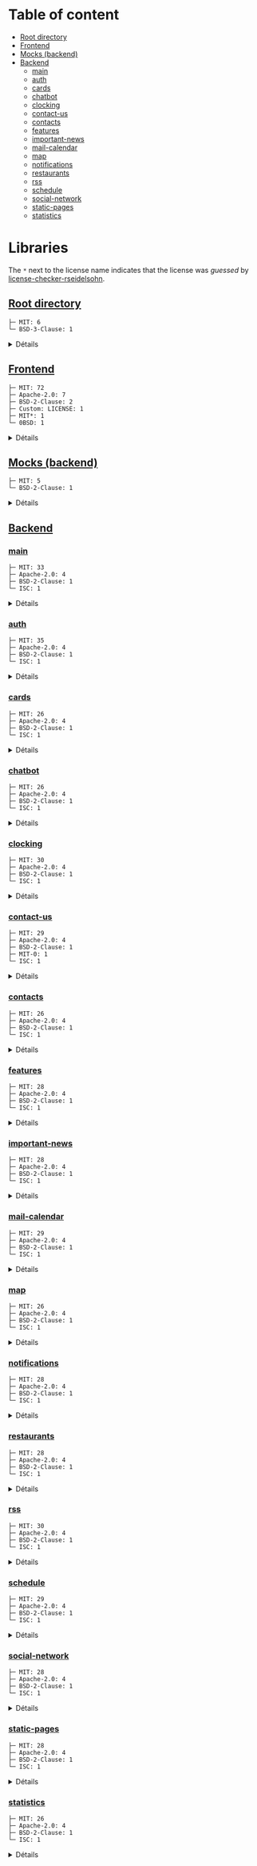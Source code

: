 # Table of content
* [Root directory](#root-directory)
* [Frontend](#frontend)
* [Mocks (backend)](#backend-mocks)
* [Backend](#backend)
  * [main](#backend-main)
  * [auth](#backend-auth)
  * [cards](#backend-cards)
  * [chatbot](#backend-chatbot)
  * [clocking](#backend-clocking)
  * [contact-us](#backend-contact-us)
  * [contacts](#backend-contacts)
  * [features](#backend-features)
  * [important-news](#backend-important-news)
  * [mail-calendar](#backend-mail-calendar)
  * [map](#backend-map)
  * [notifications](#backend-notifications)
  * [restaurants](#backend-restaurants)
  * [rss](#backend-rss)
  * [schedule](#backend-schedule)
  * [social-network](#backend-social-network)
  * [static-pages](#backend-static-pages)
  * [statistics](#backend-statistics)

# Libraries
The `*` next to the license name indicates that the license was *guessed* by [license-checker-rseidelsohn](https://www.npmjs.com/package/license-checker-rseidelsohn#how-licenses-are-found).
## [Root directory](.)
```
├─ MIT: 6
└─ BSD-3-Clause: 1
```

<details><summary>Détails</summary>

- [@commitlint/cli@18.6.1](https://github.com/conventional-changelog/commitlint) - MIT
- [@commitlint/config-conventional@18.6.3](https://github.com/conventional-changelog/commitlint) - MIT
- [commitizen@4.3.0](https://github.com/commitizen/cz-cli) - MIT
- [concurrently@8.2.2](https://github.com/open-cli-tools/concurrently) - MIT
- [cz-conventional-changelog@3.3.0](https://github.com/commitizen/cz-conventional-changelog) - MIT
- [husky@9.0.11](https://github.com/typicode/husky) - MIT
- [license-checker-rseidelsohn@4.3.0](https://github.com/RSeidelsohn/license-checker-rseidelsohn) - BSD-3-Clause

</details>

## [Frontend](./dev/user-frontend-ionic)
```
├─ MIT: 72
├─ Apache-2.0: 7
├─ BSD-2-Clause: 2
├─ Custom: LICENSE: 1
├─ MIT*: 1
└─ 0BSD: 1
```

<details><summary>Détails</summary>

- [@angular-devkit/build-angular@16.2.16](https://github.com/angular/angular-cli) - MIT
- [@angular-eslint/builder@16.3.1](https://github.com/angular-eslint/angular-eslint) - MIT
- [@angular-eslint/eslint-plugin-template@16.3.1](https://github.com/angular-eslint/angular-eslint) - MIT
- [@angular-eslint/eslint-plugin@16.3.1](https://github.com/angular-eslint/angular-eslint) - MIT
- [@angular-eslint/template-parser@16.3.1](https://github.com/angular-eslint/angular-eslint) - MIT
- [@angular/animations@16.2.12](https://github.com/angular/angular) - MIT
- [@angular/cli@16.2.16](https://github.com/angular/angular-cli) - MIT
- [@angular/common@16.2.12](https://github.com/angular/angular) - MIT
- [@angular/compiler-cli@16.2.12](https://github.com/angular/angular) - MIT
- [@angular/compiler@16.2.12](https://github.com/angular/angular) - MIT
- [@angular/core@16.2.12](https://github.com/angular/angular) - MIT
- [@angular/forms@16.2.12](https://github.com/angular/angular) - MIT
- [@angular/language-service@16.2.12](https://github.com/angular/angular) - MIT
- [@angular/platform-browser-dynamic@16.2.12](https://github.com/angular/angular) - MIT
- [@angular/platform-browser@16.2.12](https://github.com/angular/angular) - MIT
- [@angular/router@16.2.12](https://github.com/angular/angular) - MIT
- [@capacitor-community/contacts@7.0.0](https://github.com/capacitor-community/contacts) - MIT
- [@capacitor-community/screen-brightness@7.0.0](https://github.com/capacitor-community/screen-brightness) - MIT
- [@capacitor-firebase/messaging@7.1.0](https://github.com/capawesome-team/capacitor-firebase) - Apache-2.0
- [@capacitor-mlkit/barcode-scanning@7.2.1](https://github.com/capawesome-team/capacitor-mlkit) - Apache-2.0
- [@capacitor/android@7.2.0](https://github.com/ionic-team/capacitor) - MIT
- [@capacitor/app@7.0.1](https://github.com/ionic-team/capacitor-plugins) - MIT
- [@capacitor/assets@3.0.5](https://github.com/ionic-team/capacitor-assets) - MIT
- [@capacitor/browser@7.0.1](https://github.com/ionic-team/capacitor-plugins) - MIT
- [@capacitor/camera@7.0.1](https://github.com/ionic-team/capacitor-plugins) - MIT
- [@capacitor/cli@7.2.0](https://github.com/ionic-team/capacitor) - MIT
- [@capacitor/core@7.2.0](https://github.com/ionic-team/capacitor) - MIT
- [@capacitor/device@7.0.1](https://github.com/ionic-team/capacitor-plugins) - MIT
- [@capacitor/geolocation@7.1.1](https://github.com/ionic-team/capacitor-geolocation) - MIT
- [@capacitor/haptics@7.0.1](https://github.com/ionic-team/capacitor-plugins) - MIT
- [@capacitor/ios@7.2.0](https://github.com/ionic-team/capacitor) - MIT
- [@capacitor/keyboard@7.0.1](https://github.com/ionic-team/capacitor-plugins) - MIT
- [@capacitor/network@7.0.1](https://github.com/ionic-team/capacitor-plugins) - MIT
- [@capacitor/splash-screen@7.0.1](https://github.com/ionic-team/capacitor-plugins) - MIT
- [@capacitor/status-bar@7.0.1](https://github.com/ionic-team/capacitor-plugins) - MIT
- [@capawesome/capacitor-android-edge-to-edge-support@7.1.0](https://github.com/capawesome-team/capacitor-plugins) - MIT
- [@capawesome/capacitor-badge@7.0.1](https://github.com/capawesome-team/capacitor-plugins) - MIT
- [@capawesome/capacitor-screen-orientation@7.0.1](https://github.com/capawesome-team/capacitor-plugins) - MIT
- [@fullcalendar/angular@6.1.17](https://github.com/fullcalendar/fullcalendar-angular) - MIT
- [@ionic/angular-toolkit@10.1.1](https://github.com/ionic-team/angular-toolkit) - MIT
- [@ionic/angular@8.5.3](https://github.com/ionic-team/ionic-framework) - MIT
- [@larscom/ngx-translate-module-loader@3.3.1](https://github.com/larscom/ngx-translate-module-loader) - MIT
- [@ngneat/effects-ng@2.0.0](https://github.com/ngneat/effects) - MIT
- [@ngneat/elf-entities@4.6.0](https://github.com/ngneat/elf) - MIT
- [@ngneat/elf-persist-state@1.2.1](https://github.com/ngneat/elf) - MIT
- [@ngneat/elf@2.5.1](https://github.com/ngneat/elf) - MIT
- [@ngneat/react-rxjs@1.1.0](https://github.com/ngneat/react-rxjs) - MIT
- [@ngx-translate/core@15.0.0](undefined) - Custom: LICENSE
- [@trapezedev/configure@7.1.3](https://github.com/ionic-team/capacitor-configure) - MIT*
- [@types/jasmine@3.6.11](https://github.com/DefinitelyTyped/DefinitelyTyped) - MIT
- [@types/jasminewd2@2.0.13](https://github.com/DefinitelyTyped/DefinitelyTyped) - MIT
- [@types/leaflet@1.9.17](https://github.com/DefinitelyTyped/DefinitelyTyped) - MIT
- [@types/node@20.17.30](https://github.com/DefinitelyTyped/DefinitelyTyped) - MIT
- [@typescript-eslint/eslint-plugin@7.18.0](https://github.com/typescript-eslint/typescript-eslint) - MIT
- [@typescript-eslint/parser@7.18.0](https://github.com/typescript-eslint/typescript-eslint) - BSD-2-Clause
- [angular-shepherd@16.0.0](https://github.com/shipshapecode/angular-shepherd) - MIT
- [angularx-qrcode@16.0.2](https://github.com/cordobo/angularx-qrcode) - MIT
- [capacitor-secure-storage-plugin@0.11.0](https://github.com/martinkasa/capacitor-secure-storage-plugin) - MIT
- [date-fns@2.30.0](https://github.com/date-fns/date-fns) - MIT
- [eslint@8.57.1](https://github.com/eslint/eslint) - MIT
- [firebase@11.6.0](https://github.com/firebase/firebase-js-sdk) - Apache-2.0
- [fullcalendar@6.1.17](https://github.com/fullcalendar/fullcalendar) - MIT
- [geolib@3.3.4](https://github.com/manuelbieh/geolib) - MIT
- [ionicons@7.4.0](https://github.com/ionic-team/ionicons) - MIT
- [jasmine-core@3.8.0](https://github.com/jasmine/jasmine) - MIT
- [jasmine-spec-reporter@5.0.2](https://github.com/bcaudan/jasmine-spec-reporter) - Apache-2.0
- [karma-chrome-launcher@3.1.1](https://github.com/karma-runner/karma-chrome-launcher) - MIT
- [karma-coverage-istanbul-reporter@3.0.3](https://github.com/mattlewis92/karma-coverage-istanbul-reporter) - MIT
- [karma-coverage@2.0.3](https://github.com/karma-runner/karma-coverage) - MIT
- [karma-jasmine-html-reporter@1.7.0](https://github.com/dfederm/karma-jasmine-html-reporter) - MIT
- [karma-jasmine@4.0.2](https://github.com/karma-runner/karma-jasmine) - MIT
- [karma@6.3.20](https://github.com/karma-runner/karma) - MIT
- [leaflet@1.9.4](https://github.com/Leaflet/Leaflet) - BSD-2-Clause
- [localforage@1.10.0](https://github.com/localForage/localForage) - Apache-2.0
- [ng-packagr@16.2.3](https://github.com/ng-packagr/ng-packagr) - MIT
- [ng2-dragula@5.1.0](https://github.com/valor-software/ng2-dragula) - MIT
- [ngx-matomo@2.0.0](https://github.com/Arnaud73/ngx-matomo) - MIT
- [rxjs@7.8.2](https://github.com/reactivex/rxjs) - Apache-2.0
- [swiper@9.4.1](https://github.com/nolimits4web/Swiper) - MIT
- [tinycolor2@1.6.0](https://github.com/bgrins/TinyColor) - MIT
- [ts-node@8.3.0](https://github.com/TypeStrong/ts-node) - MIT
- [tslib@2.8.1](https://github.com/Microsoft/tslib) - 0BSD
- [typescript@4.9.5](https://github.com/Microsoft/TypeScript) - Apache-2.0
- [zone.js@0.13.3](https://github.com/angular/angular) - MIT

</details>

## [Mocks (backend)](./dev/user-backend-mocks)
<span id="backend-mocks"></span>
```
├─ MIT: 5
└─ BSD-2-Clause: 1
```

<details><summary>Détails</summary>

- [debug@2.6.9](https://github.com/visionmedia/debug) - MIT
- [dotenv@16.4.5](https://github.com/motdotla/dotenv) - BSD-2-Clause
- [express@4.19.2](https://github.com/expressjs/express) - MIT
- [http-errors@1.6.3](https://github.com/jshttp/http-errors) - MIT
- [morgan@1.9.1](https://github.com/expressjs/morgan) - MIT
- [uuid@9.0.1](https://github.com/uuidjs/uuid) - MIT

</details>

## [Backend](./dev/user-backend-nest)
### [main](./dev/user-backend-nest/main)
<span id="backend-main"></span>
```
├─ MIT: 33
├─ Apache-2.0: 4
├─ BSD-2-Clause: 1
└─ ISC: 1
```

<details><summary>Détails</summary>

- [@nestjs/cli@10.1.17](https://github.com/nestjs/nest-cli) - MIT
- [@nestjs/common@10.2.4](https://github.com/nestjs/nest) - MIT
- [@nestjs/config@3.0.1](https://github.com/nestjs/config) - MIT
- [@nestjs/core@10.2.4](https://github.com/nestjs/nest) - MIT
- [@nestjs/jwt@10.1.1](https://github.com/nestjs/jwt) - MIT
- [@nestjs/microservices@10.2.4](https://github.com/nestjs/nest) - MIT
- [@nestjs/passport@10.0.1](https://github.com/nestjs/passport) - MIT
- [@nestjs/platform-express@10.3.9](https://github.com/nestjs/nest) - MIT
- [@nestjs/schematics@10.0.2](https://github.com/nestjs/schematics) - MIT
- [@nestjs/terminus@10.0.1](https://github.com/nestjs/terminus) - MIT
- [@nestjs/testing@10.2.4](https://github.com/nestjs/nest) - MIT
- [@types/express@4.17.17](https://github.com/DefinitelyTyped/DefinitelyTyped) - MIT
- [@types/jest@29.5.4](https://github.com/DefinitelyTyped/DefinitelyTyped) - MIT
- [@types/node@20.5.7](https://github.com/DefinitelyTyped/DefinitelyTyped) - MIT
- [@types/passport-jwt@3.0.9](https://github.com/DefinitelyTyped/DefinitelyTyped) - MIT
- [@types/supertest@2.0.12](https://github.com/DefinitelyTyped/DefinitelyTyped) - MIT
- [@typescript-eslint/eslint-plugin@5.62.0](https://github.com/typescript-eslint/typescript-eslint) - MIT
- [@typescript-eslint/parser@5.62.0](https://github.com/typescript-eslint/typescript-eslint) - BSD-2-Clause
- [eslint-config-prettier@9.0.0](https://github.com/prettier/eslint-config-prettier) - MIT
- [eslint-plugin-prettier@5.0.0](https://github.com/prettier/eslint-plugin-prettier) - MIT
- [eslint@8.48.0](https://github.com/eslint/eslint) - MIT
- [jest@29.6.4](https://github.com/jestjs/jest) - MIT
- [nats@2.16.0](https://github.com/nats-io/nats.js) - Apache-2.0
- [nestjs-pino@3.4.0](https://github.com/iamolegga/nestjs-pino) - MIT
- [passport-jwt@4.0.1](https://github.com/mikenicholson/passport-jwt) - MIT
- [passport@0.6.0](https://github.com/jaredhanson/passport) - MIT
- [pino-http@8.4.0](https://github.com/pinojs/pino-http) - MIT
- [pino-pretty@10.2.0](https://github.com/pinojs/pino-pretty) - MIT
- [prettier@3.0.3](https://github.com/prettier/prettier) - MIT
- [reflect-metadata@0.1.13](https://github.com/rbuckton/reflect-metadata) - Apache-2.0
- [rimraf@3.0.2](https://github.com/isaacs/rimraf) - ISC
- [rxjs@7.8.1](https://github.com/reactivex/rxjs) - Apache-2.0
- [source-map-support@0.5.21](https://github.com/evanw/node-source-map-support) - MIT
- [supertest@6.3.3](https://github.com/visionmedia/supertest) - MIT
- [ts-jest@29.1.1](https://github.com/kulshekhar/ts-jest) - MIT
- [ts-loader@9.4.4](https://github.com/TypeStrong/ts-loader) - MIT
- [ts-node@10.9.1](https://github.com/TypeStrong/ts-node) - MIT
- [tsconfig-paths@4.2.0](https://github.com/dividab/tsconfig-paths) - MIT
- [typescript@5.2.2](https://github.com/Microsoft/TypeScript) - Apache-2.0

</details>

### [auth](./dev/user-backend-nest/microservices/auth)
<span id="backend-auth"></span>
```
├─ MIT: 35
├─ Apache-2.0: 4
├─ BSD-2-Clause: 1
└─ ISC: 1
```

<details><summary>Détails</summary>

- [@nestjs/axios@3.0.1](https://github.com/nestjs/axios) - MIT
- [@nestjs/cache-manager@2.1.0](https://github.com/nestjs/cache-manager) - MIT
- [@nestjs/cli@10.1.17](https://github.com/nestjs/nest-cli) - MIT
- [@nestjs/common@10.2.4](https://github.com/nestjs/nest) - MIT
- [@nestjs/config@3.0.1](https://github.com/nestjs/config) - MIT
- [@nestjs/core@10.2.4](https://github.com/nestjs/nest) - MIT
- [@nestjs/jwt@10.1.1](https://github.com/nestjs/jwt) - MIT
- [@nestjs/microservices@10.2.4](https://github.com/nestjs/nest) - MIT
- [@nestjs/mongoose@10.0.1](https://github.com/nestjs/mongoose) - MIT
- [@nestjs/platform-express@10.3.9](https://github.com/nestjs/nest) - MIT
- [@nestjs/schedule@3.0.4](https://github.com/nestjs/schedule) - MIT
- [@nestjs/schematics@10.0.2](https://github.com/nestjs/schematics) - MIT
- [@nestjs/testing@10.2.4](https://github.com/nestjs/nest) - MIT
- [@types/cron@2.4.0](undefined) - MIT
- [@types/express@4.17.17](https://github.com/DefinitelyTyped/DefinitelyTyped) - MIT
- [@types/jest@29.5.4](https://github.com/DefinitelyTyped/DefinitelyTyped) - MIT
- [@types/node@20.5.7](https://github.com/DefinitelyTyped/DefinitelyTyped) - MIT
- [@types/supertest@2.0.12](https://github.com/DefinitelyTyped/DefinitelyTyped) - MIT
- [@typescript-eslint/eslint-plugin@5.62.0](https://github.com/typescript-eslint/typescript-eslint) - MIT
- [@typescript-eslint/parser@5.62.0](https://github.com/typescript-eslint/typescript-eslint) - BSD-2-Clause
- [agentkeepalive@4.5.0](https://github.com/node-modules/agentkeepalive) - MIT
- [axios@1.7.4](https://github.com/axios/axios) - MIT
- [cache-manager@5.2.3](https://github.com/node-cache-manager/node-cache-manager) - MIT
- [cron@2.4.3](https://github.com/kelektiv/node-cron) - MIT
- [eslint-config-prettier@8.10.0](https://github.com/prettier/eslint-config-prettier) - MIT
- [eslint-plugin-prettier@4.2.1](https://github.com/prettier/eslint-plugin-prettier) - MIT
- [eslint@8.48.0](https://github.com/eslint/eslint) - MIT
- [jest@29.6.4](https://github.com/jestjs/jest) - MIT
- [mongoose@7.5.0](https://github.com/Automattic/mongoose) - MIT
- [nats@2.16.0](https://github.com/nats-io/nats.js) - Apache-2.0
- [prettier@2.8.8](https://github.com/prettier/prettier) - MIT
- [reflect-metadata@0.1.13](https://github.com/rbuckton/reflect-metadata) - Apache-2.0
- [rimraf@3.0.2](https://github.com/isaacs/rimraf) - ISC
- [rxjs@7.8.1](https://github.com/reactivex/rxjs) - Apache-2.0
- [source-map-support@0.5.21](https://github.com/evanw/node-source-map-support) - MIT
- [supertest@6.3.3](https://github.com/visionmedia/supertest) - MIT
- [ts-jest@29.1.1](https://github.com/kulshekhar/ts-jest) - MIT
- [ts-loader@9.4.4](https://github.com/TypeStrong/ts-loader) - MIT
- [ts-node@10.9.1](https://github.com/TypeStrong/ts-node) - MIT
- [tsconfig-paths@4.2.0](https://github.com/dividab/tsconfig-paths) - MIT
- [typescript@4.9.5](https://github.com/Microsoft/TypeScript) - Apache-2.0

</details>

### [cards](./dev/user-backend-nest/microservices/cards)
<span id="backend-cards"></span>
```
├─ MIT: 26
├─ Apache-2.0: 4
├─ BSD-2-Clause: 1
└─ ISC: 1
```

<details><summary>Détails</summary>

- [@nestjs/axios@3.0.1](https://github.com/nestjs/axios) - MIT
- [@nestjs/cli@10.1.17](https://github.com/nestjs/nest-cli) - MIT
- [@nestjs/common@10.2.4](https://github.com/nestjs/nest) - MIT
- [@nestjs/config@3.0.1](https://github.com/nestjs/config) - MIT
- [@nestjs/core@10.2.4](https://github.com/nestjs/nest) - MIT
- [@nestjs/microservices@10.2.4](https://github.com/nestjs/nest) - MIT
- [@nestjs/platform-express@10.3.9](https://github.com/nestjs/nest) - MIT
- [@nestjs/schematics@10.0.2](https://github.com/nestjs/schematics) - MIT
- [@nestjs/testing@10.2.4](https://github.com/nestjs/nest) - MIT
- [@types/express@4.17.14](https://github.com/DefinitelyTyped/DefinitelyTyped) - MIT
- [@types/jest@28.1.8](https://github.com/DefinitelyTyped/DefinitelyTyped) - MIT
- [@types/node@16.18.3](https://github.com/DefinitelyTyped/DefinitelyTyped) - MIT
- [@types/supertest@2.0.12](https://github.com/DefinitelyTyped/DefinitelyTyped) - MIT
- [@typescript-eslint/eslint-plugin@5.43.0](https://github.com/typescript-eslint/typescript-eslint) - MIT
- [@typescript-eslint/parser@5.43.0](https://github.com/typescript-eslint/typescript-eslint) - BSD-2-Clause
- [agentkeepalive@4.5.0](https://github.com/node-modules/agentkeepalive) - MIT
- [eslint-config-prettier@8.5.0](https://github.com/prettier/eslint-config-prettier) - MIT
- [eslint-plugin-prettier@4.2.1](https://github.com/prettier/eslint-plugin-prettier) - MIT
- [eslint@8.27.0](https://github.com/eslint/eslint) - MIT
- [jest@29.3.1](https://github.com/facebook/jest) - MIT
- [nats@2.15.1](https://github.com/nats-io/nats.js) - Apache-2.0
- [prettier@2.7.1](https://github.com/prettier/prettier) - MIT
- [reflect-metadata@0.1.13](https://github.com/rbuckton/reflect-metadata) - Apache-2.0
- [rimraf@3.0.2](https://github.com/isaacs/rimraf) - ISC
- [rxjs@7.8.1](https://github.com/reactivex/rxjs) - Apache-2.0
- [source-map-support@0.5.21](https://github.com/evanw/node-source-map-support) - MIT
- [supertest@6.3.3](https://github.com/visionmedia/supertest) - MIT
- [ts-jest@29.0.5](https://github.com/kulshekhar/ts-jest) - MIT
- [ts-loader@9.4.1](https://github.com/TypeStrong/ts-loader) - MIT
- [ts-node@10.9.1](https://github.com/TypeStrong/ts-node) - MIT
- [tsconfig-paths@4.2.0](https://github.com/dividab/tsconfig-paths) - MIT
- [typescript@4.9.5](https://github.com/Microsoft/TypeScript) - Apache-2.0

</details>

### [chatbot](./dev/user-backend-nest/microservices/chatbot)
<span id="backend-chatbot"></span>
```
├─ MIT: 26
├─ Apache-2.0: 4
├─ BSD-2-Clause: 1
└─ ISC: 1
```

<details><summary>Détails</summary>

- [@nestjs/axios@3.0.1](https://github.com/nestjs/axios) - MIT
- [@nestjs/cli@10.1.17](https://github.com/nestjs/nest-cli) - MIT
- [@nestjs/common@10.2.4](https://github.com/nestjs/nest) - MIT
- [@nestjs/config@3.0.1](https://github.com/nestjs/config) - MIT
- [@nestjs/core@10.2.4](https://github.com/nestjs/nest) - MIT
- [@nestjs/microservices@10.2.4](https://github.com/nestjs/nest) - MIT
- [@nestjs/platform-express@10.3.9](https://github.com/nestjs/nest) - MIT
- [@nestjs/schematics@10.0.2](https://github.com/nestjs/schematics) - MIT
- [@nestjs/testing@10.2.4](https://github.com/nestjs/nest) - MIT
- [@types/express@4.17.17](https://github.com/DefinitelyTyped/DefinitelyTyped) - MIT
- [@types/jest@29.2.4](https://github.com/DefinitelyTyped/DefinitelyTyped) - MIT
- [@types/node@18.11.18](https://github.com/DefinitelyTyped/DefinitelyTyped) - MIT
- [@types/supertest@2.0.12](https://github.com/DefinitelyTyped/DefinitelyTyped) - MIT
- [@typescript-eslint/eslint-plugin@5.62.0](https://github.com/typescript-eslint/typescript-eslint) - MIT
- [@typescript-eslint/parser@5.62.0](https://github.com/typescript-eslint/typescript-eslint) - BSD-2-Clause
- [agentkeepalive@4.5.0](https://github.com/node-modules/agentkeepalive) - MIT
- [eslint-config-prettier@8.10.0](https://github.com/prettier/eslint-config-prettier) - MIT
- [eslint-plugin-prettier@4.2.1](https://github.com/prettier/eslint-plugin-prettier) - MIT
- [eslint@8.48.0](https://github.com/eslint/eslint) - MIT
- [jest@29.3.1](https://github.com/facebook/jest) - MIT
- [nats@2.15.1](https://github.com/nats-io/nats.js) - Apache-2.0
- [prettier@2.8.4](https://github.com/prettier/prettier) - MIT
- [reflect-metadata@0.1.13](https://github.com/rbuckton/reflect-metadata) - Apache-2.0
- [rimraf@3.0.2](https://github.com/isaacs/rimraf) - ISC
- [rxjs@7.8.1](https://github.com/reactivex/rxjs) - Apache-2.0
- [source-map-support@0.5.21](https://github.com/evanw/node-source-map-support) - MIT
- [supertest@6.3.3](https://github.com/visionmedia/supertest) - MIT
- [ts-jest@29.0.3](https://github.com/kulshekhar/ts-jest) - MIT
- [ts-loader@9.4.2](https://github.com/TypeStrong/ts-loader) - MIT
- [ts-node@10.9.1](https://github.com/TypeStrong/ts-node) - MIT
- [tsconfig-paths@4.1.1](https://github.com/dividab/tsconfig-paths) - MIT
- [typescript@4.9.5](https://github.com/Microsoft/TypeScript) - Apache-2.0

</details>

### [clocking](./dev/user-backend-nest/microservices/clocking)
<span id="backend-clocking"></span>
```
├─ MIT: 30
├─ Apache-2.0: 4
├─ BSD-2-Clause: 1
└─ ISC: 1
```

<details><summary>Détails</summary>

- [@nestjs/axios@3.0.1](https://github.com/nestjs/axios) - MIT
- [@nestjs/cache-manager@2.1.0](https://github.com/nestjs/cache-manager) - MIT
- [@nestjs/cli@10.1.17](https://github.com/nestjs/nest-cli) - MIT
- [@nestjs/common@10.2.4](https://github.com/nestjs/nest) - MIT
- [@nestjs/config@3.0.1](https://github.com/nestjs/config) - MIT
- [@nestjs/core@10.2.4](https://github.com/nestjs/nest) - MIT
- [@nestjs/microservices@10.2.4](https://github.com/nestjs/nest) - MIT
- [@nestjs/platform-express@10.3.9](https://github.com/nestjs/nest) - MIT
- [@nestjs/schematics@10.0.2](https://github.com/nestjs/schematics) - MIT
- [@nestjs/testing@10.2.4](https://github.com/nestjs/nest) - MIT
- [@types/express@4.17.17](https://github.com/DefinitelyTyped/DefinitelyTyped) - MIT
- [@types/jest@28.1.8](https://github.com/DefinitelyTyped/DefinitelyTyped) - MIT
- [@types/node@16.18.12](https://github.com/DefinitelyTyped/DefinitelyTyped) - MIT
- [@types/supertest@2.0.12](https://github.com/DefinitelyTyped/DefinitelyTyped) - MIT
- [@typescript-eslint/eslint-plugin@5.62.0](https://github.com/typescript-eslint/typescript-eslint) - MIT
- [@typescript-eslint/parser@5.62.0](https://github.com/typescript-eslint/typescript-eslint) - BSD-2-Clause
- [agentkeepalive@4.5.0](https://github.com/node-modules/agentkeepalive) - MIT
- [cache-manager-redis-yet@4.1.2](https://github.com/node-cache-manager/node-cache-manager-redis-yet) - MIT
- [cache-manager@5.2.3](https://github.com/node-cache-manager/node-cache-manager) - MIT
- [date-fns@2.29.3](https://github.com/date-fns/date-fns) - MIT
- [eslint-config-prettier@8.10.0](https://github.com/prettier/eslint-config-prettier) - MIT
- [eslint-plugin-prettier@4.2.1](https://github.com/prettier/eslint-plugin-prettier) - MIT
- [eslint@8.48.0](https://github.com/eslint/eslint) - MIT
- [jest@28.1.3](https://github.com/facebook/jest) - MIT
- [nats@2.15.1](https://github.com/nats-io/nats.js) - Apache-2.0
- [prettier@2.8.4](https://github.com/prettier/prettier) - MIT
- [reflect-metadata@0.1.13](https://github.com/rbuckton/reflect-metadata) - Apache-2.0
- [rimraf@3.0.2](https://github.com/isaacs/rimraf) - ISC
- [rxjs@7.8.1](https://github.com/reactivex/rxjs) - Apache-2.0
- [source-map-support@0.5.21](https://github.com/evanw/node-source-map-support) - MIT
- [supertest@6.3.3](https://github.com/visionmedia/supertest) - MIT
- [ts-jest@28.0.8](https://github.com/kulshekhar/ts-jest) - MIT
- [ts-loader@9.4.2](https://github.com/TypeStrong/ts-loader) - MIT
- [ts-node@10.9.1](https://github.com/TypeStrong/ts-node) - MIT
- [tsconfig-paths@4.1.0](https://github.com/dividab/tsconfig-paths) - MIT
- [typescript@4.9.5](https://github.com/Microsoft/TypeScript) - Apache-2.0

</details>

### [contact-us](./dev/user-backend-nest/microservices/contact-us)
<span id="backend-contact-us"></span>
```
├─ MIT: 29
├─ Apache-2.0: 4
├─ BSD-2-Clause: 1
├─ MIT-0: 1
└─ ISC: 1
```

<details><summary>Détails</summary>

- [@nestjs-modules/mailer@2.0.2](https://github.com/nest-modules/mailer) - MIT
- [@nestjs/axios@3.0.1](https://github.com/nestjs/axios) - MIT
- [@nestjs/cache-manager@2.1.0](https://github.com/nestjs/cache-manager) - MIT
- [@nestjs/cli@10.1.17](https://github.com/nestjs/nest-cli) - MIT
- [@nestjs/common@10.2.4](https://github.com/nestjs/nest) - MIT
- [@nestjs/config@3.0.1](https://github.com/nestjs/config) - MIT
- [@nestjs/core@10.2.4](https://github.com/nestjs/nest) - MIT
- [@nestjs/microservices@10.2.4](https://github.com/nestjs/nest) - MIT
- [@nestjs/platform-express@10.3.9](https://github.com/nestjs/nest) - MIT
- [@nestjs/schematics@10.0.2](https://github.com/nestjs/schematics) - MIT
- [@nestjs/testing@10.2.4](https://github.com/nestjs/nest) - MIT
- [@types/express@4.17.17](https://github.com/DefinitelyTyped/DefinitelyTyped) - MIT
- [@types/jest@28.1.8](https://github.com/DefinitelyTyped/DefinitelyTyped) - MIT
- [@types/node@16.18.23](https://github.com/DefinitelyTyped/DefinitelyTyped) - MIT
- [@types/supertest@2.0.12](https://github.com/DefinitelyTyped/DefinitelyTyped) - MIT
- [@typescript-eslint/eslint-plugin@5.62.0](https://github.com/typescript-eslint/typescript-eslint) - MIT
- [@typescript-eslint/parser@5.62.0](https://github.com/typescript-eslint/typescript-eslint) - BSD-2-Clause
- [agentkeepalive@4.5.0](https://github.com/node-modules/agentkeepalive) - MIT
- [cache-manager@5.2.3](https://github.com/node-cache-manager/node-cache-manager) - MIT
- [eslint-config-prettier@8.10.0](https://github.com/prettier/eslint-config-prettier) - MIT
- [eslint-plugin-prettier@4.2.1](https://github.com/prettier/eslint-plugin-prettier) - MIT
- [eslint@8.48.0](https://github.com/eslint/eslint) - MIT
- [jest@29.6.4](https://github.com/jestjs/jest) - MIT
- [nats@2.15.1](https://github.com/nats-io/nats.js) - Apache-2.0
- [nodemailer@6.9.13](https://github.com/nodemailer/nodemailer) - MIT-0
- [prettier@2.8.7](https://github.com/prettier/prettier) - MIT
- [reflect-metadata@0.1.13](https://github.com/rbuckton/reflect-metadata) - Apache-2.0
- [rimraf@3.0.2](https://github.com/isaacs/rimraf) - ISC
- [rxjs@7.8.1](https://github.com/reactivex/rxjs) - Apache-2.0
- [source-map-support@0.5.21](https://github.com/evanw/node-source-map-support) - MIT
- [supertest@6.3.3](https://github.com/visionmedia/supertest) - MIT
- [ts-jest@29.1.1](https://github.com/kulshekhar/ts-jest) - MIT
- [ts-loader@9.4.2](https://github.com/TypeStrong/ts-loader) - MIT
- [ts-node@10.9.1](https://github.com/TypeStrong/ts-node) - MIT
- [tsconfig-paths@4.1.0](https://github.com/dividab/tsconfig-paths) - MIT
- [typescript@4.9.5](https://github.com/Microsoft/TypeScript) - Apache-2.0

</details>

### [contacts](./dev/user-backend-nest/microservices/contacts)
<span id="backend-contacts"></span>
```
├─ MIT: 26
├─ Apache-2.0: 4
├─ BSD-2-Clause: 1
└─ ISC: 1
```

<details><summary>Détails</summary>

- [@nestjs/axios@3.0.1](https://github.com/nestjs/axios) - MIT
- [@nestjs/cli@10.1.17](https://github.com/nestjs/nest-cli) - MIT
- [@nestjs/common@10.2.4](https://github.com/nestjs/nest) - MIT
- [@nestjs/config@3.0.1](https://github.com/nestjs/config) - MIT
- [@nestjs/core@10.2.4](https://github.com/nestjs/nest) - MIT
- [@nestjs/microservices@10.2.4](https://github.com/nestjs/nest) - MIT
- [@nestjs/platform-express@10.3.10](https://github.com/nestjs/nest) - MIT
- [@nestjs/schematics@10.0.2](https://github.com/nestjs/schematics) - MIT
- [@nestjs/testing@10.2.4](https://github.com/nestjs/nest) - MIT
- [@types/express@4.17.17](https://github.com/DefinitelyTyped/DefinitelyTyped) - MIT
- [@types/jest@28.1.8](https://github.com/DefinitelyTyped/DefinitelyTyped) - MIT
- [@types/node@16.18.12](https://github.com/DefinitelyTyped/DefinitelyTyped) - MIT
- [@types/supertest@2.0.12](https://github.com/DefinitelyTyped/DefinitelyTyped) - MIT
- [@typescript-eslint/eslint-plugin@5.62.0](https://github.com/typescript-eslint/typescript-eslint) - MIT
- [@typescript-eslint/parser@5.62.0](https://github.com/typescript-eslint/typescript-eslint) - BSD-2-Clause
- [agentkeepalive@4.5.0](https://github.com/node-modules/agentkeepalive) - MIT
- [eslint-config-prettier@8.10.0](https://github.com/prettier/eslint-config-prettier) - MIT
- [eslint-plugin-prettier@4.2.1](https://github.com/prettier/eslint-plugin-prettier) - MIT
- [eslint@8.48.0](https://github.com/eslint/eslint) - MIT
- [jest@28.1.3](https://github.com/facebook/jest) - MIT
- [nats@2.15.1](https://github.com/nats-io/nats.js) - Apache-2.0
- [prettier@2.8.4](https://github.com/prettier/prettier) - MIT
- [reflect-metadata@0.1.13](https://github.com/rbuckton/reflect-metadata) - Apache-2.0
- [rimraf@3.0.2](https://github.com/isaacs/rimraf) - ISC
- [rxjs@7.8.1](https://github.com/reactivex/rxjs) - Apache-2.0
- [source-map-support@0.5.21](https://github.com/evanw/node-source-map-support) - MIT
- [supertest@6.3.3](https://github.com/visionmedia/supertest) - MIT
- [ts-jest@28.0.8](https://github.com/kulshekhar/ts-jest) - MIT
- [ts-loader@9.4.2](https://github.com/TypeStrong/ts-loader) - MIT
- [ts-node@10.9.1](https://github.com/TypeStrong/ts-node) - MIT
- [tsconfig-paths@4.1.0](https://github.com/dividab/tsconfig-paths) - MIT
- [typescript@4.9.5](https://github.com/Microsoft/TypeScript) - Apache-2.0

</details>

### [features](./dev/user-backend-nest/microservices/features)
<span id="backend-features"></span>
```
├─ MIT: 28
├─ Apache-2.0: 4
├─ BSD-2-Clause: 1
└─ ISC: 1
```

<details><summary>Détails</summary>

- [@nestjs/axios@3.0.1](https://github.com/nestjs/axios) - MIT
- [@nestjs/cache-manager@2.1.0](https://github.com/nestjs/cache-manager) - MIT
- [@nestjs/cli@10.1.17](https://github.com/nestjs/nest-cli) - MIT
- [@nestjs/common@10.2.4](https://github.com/nestjs/nest) - MIT
- [@nestjs/config@3.0.1](https://github.com/nestjs/config) - MIT
- [@nestjs/core@10.2.4](https://github.com/nestjs/nest) - MIT
- [@nestjs/microservices@10.2.4](https://github.com/nestjs/nest) - MIT
- [@nestjs/platform-express@10.3.10](https://github.com/nestjs/nest) - MIT
- [@nestjs/schematics@10.0.2](https://github.com/nestjs/schematics) - MIT
- [@nestjs/testing@10.2.4](https://github.com/nestjs/nest) - MIT
- [@types/express@4.17.14](https://github.com/DefinitelyTyped/DefinitelyTyped) - MIT
- [@types/jest@28.1.8](https://github.com/DefinitelyTyped/DefinitelyTyped) - MIT
- [@types/node@16.11.65](https://github.com/DefinitelyTyped/DefinitelyTyped) - MIT
- [@types/supertest@2.0.12](https://github.com/DefinitelyTyped/DefinitelyTyped) - MIT
- [@typescript-eslint/eslint-plugin@5.62.0](https://github.com/typescript-eslint/typescript-eslint) - MIT
- [@typescript-eslint/parser@5.62.0](https://github.com/typescript-eslint/typescript-eslint) - BSD-2-Clause
- [agentkeepalive@4.5.0](https://github.com/node-modules/agentkeepalive) - MIT
- [cache-manager@5.2.3](https://github.com/node-cache-manager/node-cache-manager) - MIT
- [eslint-config-prettier@8.10.0](https://github.com/prettier/eslint-config-prettier) - MIT
- [eslint-plugin-prettier@4.2.1](https://github.com/prettier/eslint-plugin-prettier) - MIT
- [eslint@8.48.0](https://github.com/eslint/eslint) - MIT
- [jest@29.3.1](https://github.com/facebook/jest) - MIT
- [nats@2.15.1](https://github.com/nats-io/nats.js) - Apache-2.0
- [prettier@2.7.1](https://github.com/prettier/prettier) - MIT
- [reflect-metadata@0.1.13](https://github.com/rbuckton/reflect-metadata) - Apache-2.0
- [rimraf@3.0.2](https://github.com/isaacs/rimraf) - ISC
- [rxjs@7.8.1](https://github.com/reactivex/rxjs) - Apache-2.0
- [source-map-support@0.5.21](https://github.com/evanw/node-source-map-support) - MIT
- [supertest@6.3.3](https://github.com/visionmedia/supertest) - MIT
- [ts-jest@29.0.5](https://github.com/kulshekhar/ts-jest) - MIT
- [ts-loader@9.4.1](https://github.com/TypeStrong/ts-loader) - MIT
- [ts-node@10.9.1](https://github.com/TypeStrong/ts-node) - MIT
- [tsconfig-paths@4.2.0](https://github.com/dividab/tsconfig-paths) - MIT
- [typescript@4.9.5](https://github.com/Microsoft/TypeScript) - Apache-2.0

</details>

### [important-news](./dev/user-backend-nest/microservices/important-news)
<span id="backend-important-news"></span>
```
├─ MIT: 28
├─ Apache-2.0: 4
├─ BSD-2-Clause: 1
└─ ISC: 1
```

<details><summary>Détails</summary>

- [@nestjs/axios@3.0.1](https://github.com/nestjs/axios) - MIT
- [@nestjs/cache-manager@2.1.0](https://github.com/nestjs/cache-manager) - MIT
- [@nestjs/cli@10.1.17](https://github.com/nestjs/nest-cli) - MIT
- [@nestjs/common@10.2.4](https://github.com/nestjs/nest) - MIT
- [@nestjs/config@3.0.1](https://github.com/nestjs/config) - MIT
- [@nestjs/core@10.2.4](https://github.com/nestjs/nest) - MIT
- [@nestjs/microservices@10.2.4](https://github.com/nestjs/nest) - MIT
- [@nestjs/platform-express@10.3.10](https://github.com/nestjs/nest) - MIT
- [@nestjs/schematics@10.0.2](https://github.com/nestjs/schematics) - MIT
- [@nestjs/testing@10.2.4](https://github.com/nestjs/nest) - MIT
- [@types/express@4.17.17](https://github.com/DefinitelyTyped/DefinitelyTyped) - MIT
- [@types/jest@28.1.8](https://github.com/DefinitelyTyped/DefinitelyTyped) - MIT
- [@types/node@16.18.12](https://github.com/DefinitelyTyped/DefinitelyTyped) - MIT
- [@types/supertest@2.0.12](https://github.com/DefinitelyTyped/DefinitelyTyped) - MIT
- [@typescript-eslint/eslint-plugin@5.62.0](https://github.com/typescript-eslint/typescript-eslint) - MIT
- [@typescript-eslint/parser@5.62.0](https://github.com/typescript-eslint/typescript-eslint) - BSD-2-Clause
- [agentkeepalive@4.5.0](https://github.com/node-modules/agentkeepalive) - MIT
- [cache-manager@5.2.3](https://github.com/node-cache-manager/node-cache-manager) - MIT
- [eslint-config-prettier@8.10.0](https://github.com/prettier/eslint-config-prettier) - MIT
- [eslint-plugin-prettier@4.2.1](https://github.com/prettier/eslint-plugin-prettier) - MIT
- [eslint@8.48.0](https://github.com/eslint/eslint) - MIT
- [jest@28.1.3](https://github.com/facebook/jest) - MIT
- [nats@2.15.1](https://github.com/nats-io/nats.js) - Apache-2.0
- [prettier@2.8.3](https://github.com/prettier/prettier) - MIT
- [reflect-metadata@0.1.13](https://github.com/rbuckton/reflect-metadata) - Apache-2.0
- [rimraf@3.0.2](https://github.com/isaacs/rimraf) - ISC
- [rxjs@7.8.1](https://github.com/reactivex/rxjs) - Apache-2.0
- [source-map-support@0.5.21](https://github.com/evanw/node-source-map-support) - MIT
- [supertest@6.3.3](https://github.com/visionmedia/supertest) - MIT
- [ts-jest@28.0.8](https://github.com/kulshekhar/ts-jest) - MIT
- [ts-loader@9.4.2](https://github.com/TypeStrong/ts-loader) - MIT
- [ts-node@10.9.1](https://github.com/TypeStrong/ts-node) - MIT
- [tsconfig-paths@4.1.0](https://github.com/dividab/tsconfig-paths) - MIT
- [typescript@4.9.5](https://github.com/Microsoft/TypeScript) - Apache-2.0

</details>

### [mail-calendar](./dev/user-backend-nest/microservices/mail-calendar)
<span id="backend-mail-calendar"></span>
```
├─ MIT: 29
├─ Apache-2.0: 4
├─ BSD-2-Clause: 1
└─ ISC: 1
```

<details><summary>Détails</summary>

- [@nestjs/axios@3.0.1](https://github.com/nestjs/axios) - MIT
- [@nestjs/cache-manager@2.1.0](https://github.com/nestjs/cache-manager) - MIT
- [@nestjs/cli@10.1.17](https://github.com/nestjs/nest-cli) - MIT
- [@nestjs/common@10.2.4](https://github.com/nestjs/nest) - MIT
- [@nestjs/config@3.0.1](https://github.com/nestjs/config) - MIT
- [@nestjs/core@10.2.4](https://github.com/nestjs/nest) - MIT
- [@nestjs/microservices@10.2.4](https://github.com/nestjs/nest) - MIT
- [@nestjs/platform-express@10.3.10](https://github.com/nestjs/nest) - MIT
- [@nestjs/schematics@10.0.2](https://github.com/nestjs/schematics) - MIT
- [@nestjs/testing@10.2.4](https://github.com/nestjs/nest) - MIT
- [@types/express@4.17.17](https://github.com/DefinitelyTyped/DefinitelyTyped) - MIT
- [@types/jest@29.5.0](https://github.com/DefinitelyTyped/DefinitelyTyped) - MIT
- [@types/node@18.15.11](https://github.com/DefinitelyTyped/DefinitelyTyped) - MIT
- [@types/supertest@2.0.12](https://github.com/DefinitelyTyped/DefinitelyTyped) - MIT
- [@typescript-eslint/eslint-plugin@5.62.0](https://github.com/typescript-eslint/typescript-eslint) - MIT
- [@typescript-eslint/parser@5.62.0](https://github.com/typescript-eslint/typescript-eslint) - BSD-2-Clause
- [agentkeepalive@4.5.0](https://github.com/node-modules/agentkeepalive) - MIT
- [cache-manager-redis-yet@4.1.2](https://github.com/node-cache-manager/node-cache-manager-redis-yet) - MIT
- [cache-manager@5.2.3](https://github.com/node-cache-manager/node-cache-manager) - MIT
- [eslint-config-prettier@8.10.0](https://github.com/prettier/eslint-config-prettier) - MIT
- [eslint-plugin-prettier@4.2.1](https://github.com/prettier/eslint-plugin-prettier) - MIT
- [eslint@8.48.0](https://github.com/eslint/eslint) - MIT
- [jest@29.5.0](https://github.com/facebook/jest) - MIT
- [nats@2.15.1](https://github.com/nats-io/nats.js) - Apache-2.0
- [prettier@2.8.8](https://github.com/prettier/prettier) - MIT
- [reflect-metadata@0.1.13](https://github.com/rbuckton/reflect-metadata) - Apache-2.0
- [rimraf@3.0.2](https://github.com/isaacs/rimraf) - ISC
- [rxjs@7.8.1](https://github.com/reactivex/rxjs) - Apache-2.0
- [source-map-support@0.5.21](https://github.com/evanw/node-source-map-support) - MIT
- [supertest@6.3.3](https://github.com/visionmedia/supertest) - MIT
- [ts-jest@29.0.5](https://github.com/kulshekhar/ts-jest) - MIT
- [ts-loader@9.4.2](https://github.com/TypeStrong/ts-loader) - MIT
- [ts-node@10.9.1](https://github.com/TypeStrong/ts-node) - MIT
- [tsconfig-paths@4.2.0](https://github.com/dividab/tsconfig-paths) - MIT
- [typescript@4.9.5](https://github.com/Microsoft/TypeScript) - Apache-2.0

</details>

### [map](./dev/user-backend-nest/microservices/map)
<span id="backend-map"></span>
```
├─ MIT: 26
├─ Apache-2.0: 4
├─ BSD-2-Clause: 1
└─ ISC: 1
```

<details><summary>Détails</summary>

- [@nestjs/axios@3.0.2](https://github.com/nestjs/axios) - MIT
- [@nestjs/cli@10.1.17](https://github.com/nestjs/nest-cli) - MIT
- [@nestjs/common@10.2.4](https://github.com/nestjs/nest) - MIT
- [@nestjs/config@3.2.2](https://github.com/nestjs/config) - MIT
- [@nestjs/core@10.2.4](https://github.com/nestjs/nest) - MIT
- [@nestjs/microservices@10.2.4](https://github.com/nestjs/nest) - MIT
- [@nestjs/platform-express@10.3.10](https://github.com/nestjs/nest) - MIT
- [@nestjs/schematics@10.0.2](https://github.com/nestjs/schematics) - MIT
- [@nestjs/testing@10.2.4](https://github.com/nestjs/nest) - MIT
- [@types/express@4.17.14](https://github.com/DefinitelyTyped/DefinitelyTyped) - MIT
- [@types/jest@28.1.8](https://github.com/DefinitelyTyped/DefinitelyTyped) - MIT
- [@types/node@16.18.3](https://github.com/DefinitelyTyped/DefinitelyTyped) - MIT
- [@types/supertest@2.0.12](https://github.com/DefinitelyTyped/DefinitelyTyped) - MIT
- [@typescript-eslint/eslint-plugin@5.62.0](https://github.com/typescript-eslint/typescript-eslint) - MIT
- [@typescript-eslint/parser@5.62.0](https://github.com/typescript-eslint/typescript-eslint) - BSD-2-Clause
- [agentkeepalive@4.5.0](https://github.com/node-modules/agentkeepalive) - MIT
- [eslint-config-prettier@8.10.0](https://github.com/prettier/eslint-config-prettier) - MIT
- [eslint-plugin-prettier@4.2.1](https://github.com/prettier/eslint-plugin-prettier) - MIT
- [eslint@8.48.0](https://github.com/eslint/eslint) - MIT
- [jest@29.3.1](https://github.com/facebook/jest) - MIT
- [nats@2.15.1](https://github.com/nats-io/nats.js) - Apache-2.0
- [prettier@2.7.1](https://github.com/prettier/prettier) - MIT
- [reflect-metadata@0.1.13](https://github.com/rbuckton/reflect-metadata) - Apache-2.0
- [rimraf@3.0.2](https://github.com/isaacs/rimraf) - ISC
- [rxjs@7.8.1](https://github.com/reactivex/rxjs) - Apache-2.0
- [source-map-support@0.5.21](https://github.com/evanw/node-source-map-support) - MIT
- [supertest@6.3.3](https://github.com/visionmedia/supertest) - MIT
- [ts-jest@29.0.5](https://github.com/kulshekhar/ts-jest) - MIT
- [ts-loader@9.4.1](https://github.com/TypeStrong/ts-loader) - MIT
- [ts-node@10.9.1](https://github.com/TypeStrong/ts-node) - MIT
- [tsconfig-paths@4.2.0](https://github.com/dividab/tsconfig-paths) - MIT
- [typescript@4.9.5](https://github.com/Microsoft/TypeScript) - Apache-2.0

</details>

### [notifications](./dev/user-backend-nest/microservices/notifications)
<span id="backend-notifications"></span>
```
├─ MIT: 28
├─ Apache-2.0: 4
├─ BSD-2-Clause: 1
└─ ISC: 1
```

<details><summary>Détails</summary>

- [@nestjs/axios@3.0.1](https://github.com/nestjs/axios) - MIT
- [@nestjs/cache-manager@2.1.0](https://github.com/nestjs/cache-manager) - MIT
- [@nestjs/cli@10.1.17](https://github.com/nestjs/nest-cli) - MIT
- [@nestjs/common@10.2.4](https://github.com/nestjs/nest) - MIT
- [@nestjs/config@3.0.1](https://github.com/nestjs/config) - MIT
- [@nestjs/core@10.2.4](https://github.com/nestjs/nest) - MIT
- [@nestjs/microservices@10.2.4](https://github.com/nestjs/nest) - MIT
- [@nestjs/platform-express@10.3.10](https://github.com/nestjs/nest) - MIT
- [@nestjs/schematics@10.0.2](https://github.com/nestjs/schematics) - MIT
- [@nestjs/testing@10.2.4](https://github.com/nestjs/nest) - MIT
- [@types/express@4.17.17](https://github.com/DefinitelyTyped/DefinitelyTyped) - MIT
- [@types/jest@28.1.8](https://github.com/DefinitelyTyped/DefinitelyTyped) - MIT
- [@types/node@16.18.12](https://github.com/DefinitelyTyped/DefinitelyTyped) - MIT
- [@types/supertest@2.0.12](https://github.com/DefinitelyTyped/DefinitelyTyped) - MIT
- [@typescript-eslint/eslint-plugin@5.62.0](https://github.com/typescript-eslint/typescript-eslint) - MIT
- [@typescript-eslint/parser@5.62.0](https://github.com/typescript-eslint/typescript-eslint) - BSD-2-Clause
- [agentkeepalive@4.5.0](https://github.com/node-modules/agentkeepalive) - MIT
- [cache-manager@5.2.3](https://github.com/node-cache-manager/node-cache-manager) - MIT
- [eslint-config-prettier@8.10.0](https://github.com/prettier/eslint-config-prettier) - MIT
- [eslint-plugin-prettier@4.2.1](https://github.com/prettier/eslint-plugin-prettier) - MIT
- [eslint@8.48.0](https://github.com/eslint/eslint) - MIT
- [jest@28.1.3](https://github.com/facebook/jest) - MIT
- [nats@2.15.1](https://github.com/nats-io/nats.js) - Apache-2.0
- [prettier@2.8.4](https://github.com/prettier/prettier) - MIT
- [reflect-metadata@0.1.13](https://github.com/rbuckton/reflect-metadata) - Apache-2.0
- [rimraf@3.0.2](https://github.com/isaacs/rimraf) - ISC
- [rxjs@7.8.1](https://github.com/reactivex/rxjs) - Apache-2.0
- [source-map-support@0.5.21](https://github.com/evanw/node-source-map-support) - MIT
- [supertest@6.3.3](https://github.com/visionmedia/supertest) - MIT
- [ts-jest@28.0.8](https://github.com/kulshekhar/ts-jest) - MIT
- [ts-loader@9.4.2](https://github.com/TypeStrong/ts-loader) - MIT
- [ts-node@10.9.1](https://github.com/TypeStrong/ts-node) - MIT
- [tsconfig-paths@4.1.0](https://github.com/dividab/tsconfig-paths) - MIT
- [typescript@4.9.5](https://github.com/Microsoft/TypeScript) - Apache-2.0

</details>

### [restaurants](./dev/user-backend-nest/microservices/restaurants)
<span id="backend-restaurants"></span>
```
├─ MIT: 28
├─ Apache-2.0: 4
├─ BSD-2-Clause: 1
└─ ISC: 1
```

<details><summary>Détails</summary>

- [@nestjs/axios@3.0.1](https://github.com/nestjs/axios) - MIT
- [@nestjs/cache-manager@2.1.0](https://github.com/nestjs/cache-manager) - MIT
- [@nestjs/cli@10.1.17](https://github.com/nestjs/nest-cli) - MIT
- [@nestjs/common@10.2.4](https://github.com/nestjs/nest) - MIT
- [@nestjs/config@3.0.1](https://github.com/nestjs/config) - MIT
- [@nestjs/core@10.2.4](https://github.com/nestjs/nest) - MIT
- [@nestjs/microservices@10.2.4](https://github.com/nestjs/nest) - MIT
- [@nestjs/platform-express@10.3.10](https://github.com/nestjs/nest) - MIT
- [@nestjs/schematics@10.0.2](https://github.com/nestjs/schematics) - MIT
- [@nestjs/testing@10.2.4](https://github.com/nestjs/nest) - MIT
- [@types/express@4.17.17](https://github.com/DefinitelyTyped/DefinitelyTyped) - MIT
- [@types/jest@28.1.8](https://github.com/DefinitelyTyped/DefinitelyTyped) - MIT
- [@types/node@16.18.24](https://github.com/DefinitelyTyped/DefinitelyTyped) - MIT
- [@types/supertest@2.0.12](https://github.com/DefinitelyTyped/DefinitelyTyped) - MIT
- [@typescript-eslint/eslint-plugin@5.62.0](https://github.com/typescript-eslint/typescript-eslint) - MIT
- [@typescript-eslint/parser@5.62.0](https://github.com/typescript-eslint/typescript-eslint) - BSD-2-Clause
- [agentkeepalive@4.5.0](https://github.com/node-modules/agentkeepalive) - MIT
- [cache-manager@5.2.3](https://github.com/node-cache-manager/node-cache-manager) - MIT
- [eslint-config-prettier@8.10.0](https://github.com/prettier/eslint-config-prettier) - MIT
- [eslint-plugin-prettier@4.2.1](https://github.com/prettier/eslint-plugin-prettier) - MIT
- [eslint@8.48.0](https://github.com/eslint/eslint) - MIT
- [jest@28.1.3](https://github.com/facebook/jest) - MIT
- [nats@2.15.1](https://github.com/nats-io/nats.js) - Apache-2.0
- [prettier@2.8.8](https://github.com/prettier/prettier) - MIT
- [reflect-metadata@0.1.13](https://github.com/rbuckton/reflect-metadata) - Apache-2.0
- [rimraf@3.0.2](https://github.com/isaacs/rimraf) - ISC
- [rxjs@7.8.1](https://github.com/reactivex/rxjs) - Apache-2.0
- [source-map-support@0.5.21](https://github.com/evanw/node-source-map-support) - MIT
- [supertest@6.3.3](https://github.com/visionmedia/supertest) - MIT
- [ts-jest@28.0.8](https://github.com/kulshekhar/ts-jest) - MIT
- [ts-loader@9.4.2](https://github.com/TypeStrong/ts-loader) - MIT
- [ts-node@10.9.1](https://github.com/TypeStrong/ts-node) - MIT
- [tsconfig-paths@4.1.0](https://github.com/dividab/tsconfig-paths) - MIT
- [typescript@4.9.5](https://github.com/Microsoft/TypeScript) - Apache-2.0

</details>

### [rss](./dev/user-backend-nest/microservices/rss)
<span id="backend-rss"></span>
```
├─ MIT: 30
├─ Apache-2.0: 4
├─ BSD-2-Clause: 1
└─ ISC: 1
```

<details><summary>Détails</summary>

- [@nestjs/axios@3.0.1](https://github.com/nestjs/axios) - MIT
- [@nestjs/cache-manager@2.1.0](https://github.com/nestjs/cache-manager) - MIT
- [@nestjs/cli@10.1.17](https://github.com/nestjs/nest-cli) - MIT
- [@nestjs/common@10.2.4](https://github.com/nestjs/nest) - MIT
- [@nestjs/config@3.0.1](https://github.com/nestjs/config) - MIT
- [@nestjs/core@10.2.4](https://github.com/nestjs/nest) - MIT
- [@nestjs/microservices@10.2.4](https://github.com/nestjs/nest) - MIT
- [@nestjs/platform-express@10.3.10](https://github.com/nestjs/nest) - MIT
- [@nestjs/schematics@10.0.2](https://github.com/nestjs/schematics) - MIT
- [@nestjs/testing@10.2.4](https://github.com/nestjs/nest) - MIT
- [@types/express@4.17.14](https://github.com/DefinitelyTyped/DefinitelyTyped) - MIT
- [@types/jest@28.1.8](https://github.com/DefinitelyTyped/DefinitelyTyped) - MIT
- [@types/node@16.18.3](https://github.com/DefinitelyTyped/DefinitelyTyped) - MIT
- [@types/supertest@2.0.12](https://github.com/DefinitelyTyped/DefinitelyTyped) - MIT
- [@typescript-eslint/eslint-plugin@5.62.0](https://github.com/typescript-eslint/typescript-eslint) - MIT
- [@typescript-eslint/parser@5.62.0](https://github.com/typescript-eslint/typescript-eslint) - BSD-2-Clause
- [cache-manager@5.2.3](https://github.com/node-cache-manager/node-cache-manager) - MIT
- [eslint-config-prettier@8.10.0](https://github.com/prettier/eslint-config-prettier) - MIT
- [eslint-plugin-prettier@4.2.1](https://github.com/prettier/eslint-plugin-prettier) - MIT
- [eslint@8.48.0](https://github.com/eslint/eslint) - MIT
- [html-entities@2.4.0](https://github.com/mdevils/html-entities) - MIT
- [jest@29.3.1](https://github.com/facebook/jest) - MIT
- [nats@2.15.1](https://github.com/nats-io/nats.js) - Apache-2.0
- [prettier@2.7.1](https://github.com/prettier/prettier) - MIT
- [reflect-metadata@0.1.13](https://github.com/rbuckton/reflect-metadata) - Apache-2.0
- [rimraf@3.0.2](https://github.com/isaacs/rimraf) - ISC
- [rss-parser@3.13.0](https://github.com/bobby-brennan/rss-parser) - MIT
- [rxjs@7.8.1](https://github.com/reactivex/rxjs) - Apache-2.0
- [source-map-support@0.5.21](https://github.com/evanw/node-source-map-support) - MIT
- [striptags@4.0.0-alpha.4](https://github.com/ericnorris/striptags) - MIT
- [supertest@6.3.3](https://github.com/visionmedia/supertest) - MIT
- [ts-jest@29.0.5](https://github.com/kulshekhar/ts-jest) - MIT
- [ts-loader@9.4.1](https://github.com/TypeStrong/ts-loader) - MIT
- [ts-node@10.9.1](https://github.com/TypeStrong/ts-node) - MIT
- [tsconfig-paths@4.2.0](https://github.com/dividab/tsconfig-paths) - MIT
- [typescript@4.9.5](https://github.com/Microsoft/TypeScript) - Apache-2.0

</details>

### [schedule](./dev/user-backend-nest/microservices/schedule)
<span id="backend-schedule"></span>
```
├─ MIT: 29
├─ Apache-2.0: 4
├─ BSD-2-Clause: 1
└─ ISC: 1
```

<details><summary>Détails</summary>

- [@nestjs/axios@3.0.1](https://github.com/nestjs/axios) - MIT
- [@nestjs/cache-manager@2.1.0](https://github.com/nestjs/cache-manager) - MIT
- [@nestjs/cli@10.1.17](https://github.com/nestjs/nest-cli) - MIT
- [@nestjs/common@10.2.4](https://github.com/nestjs/nest) - MIT
- [@nestjs/config@3.0.1](https://github.com/nestjs/config) - MIT
- [@nestjs/core@10.2.4](https://github.com/nestjs/nest) - MIT
- [@nestjs/microservices@10.2.4](https://github.com/nestjs/nest) - MIT
- [@nestjs/platform-express@10.3.10](https://github.com/nestjs/nest) - MIT
- [@nestjs/schematics@10.0.2](https://github.com/nestjs/schematics) - MIT
- [@nestjs/testing@10.2.4](https://github.com/nestjs/nest) - MIT
- [@types/express@4.17.14](https://github.com/DefinitelyTyped/DefinitelyTyped) - MIT
- [@types/jest@28.1.8](https://github.com/DefinitelyTyped/DefinitelyTyped) - MIT
- [@types/node@16.18.3](https://github.com/DefinitelyTyped/DefinitelyTyped) - MIT
- [@types/supertest@2.0.12](https://github.com/DefinitelyTyped/DefinitelyTyped) - MIT
- [@typescript-eslint/eslint-plugin@5.62.0](https://github.com/typescript-eslint/typescript-eslint) - MIT
- [@typescript-eslint/parser@5.62.0](https://github.com/typescript-eslint/typescript-eslint) - BSD-2-Clause
- [agentkeepalive@4.5.0](https://github.com/node-modules/agentkeepalive) - MIT
- [cache-manager-redis-yet@4.1.2](https://github.com/node-cache-manager/node-cache-manager-redis-yet) - MIT
- [cache-manager@5.2.3](https://github.com/node-cache-manager/node-cache-manager) - MIT
- [eslint-config-prettier@8.10.0](https://github.com/prettier/eslint-config-prettier) - MIT
- [eslint-plugin-prettier@4.2.1](https://github.com/prettier/eslint-plugin-prettier) - MIT
- [eslint@8.48.0](https://github.com/eslint/eslint) - MIT
- [jest@29.3.1](https://github.com/facebook/jest) - MIT
- [nats@2.15.1](https://github.com/nats-io/nats.js) - Apache-2.0
- [prettier@2.8.0](https://github.com/prettier/prettier) - MIT
- [reflect-metadata@0.1.13](https://github.com/rbuckton/reflect-metadata) - Apache-2.0
- [rimraf@3.0.2](https://github.com/isaacs/rimraf) - ISC
- [rxjs@7.8.1](https://github.com/reactivex/rxjs) - Apache-2.0
- [source-map-support@0.5.21](https://github.com/evanw/node-source-map-support) - MIT
- [supertest@6.3.3](https://github.com/visionmedia/supertest) - MIT
- [ts-jest@29.0.5](https://github.com/kulshekhar/ts-jest) - MIT
- [ts-loader@9.4.1](https://github.com/TypeStrong/ts-loader) - MIT
- [ts-node@10.9.1](https://github.com/TypeStrong/ts-node) - MIT
- [tsconfig-paths@4.2.0](https://github.com/dividab/tsconfig-paths) - MIT
- [typescript@4.9.5](https://github.com/Microsoft/TypeScript) - Apache-2.0

</details>

### [social-network](./dev/user-backend-nest/microservices/social-network)
<span id="backend-social-network"></span>
```
├─ MIT: 28
├─ Apache-2.0: 4
├─ BSD-2-Clause: 1
└─ ISC: 1
```

<details><summary>Détails</summary>

- [@nestjs/axios@3.0.1](https://github.com/nestjs/axios) - MIT
- [@nestjs/cache-manager@2.1.0](https://github.com/nestjs/cache-manager) - MIT
- [@nestjs/cli@10.1.17](https://github.com/nestjs/nest-cli) - MIT
- [@nestjs/common@10.2.4](https://github.com/nestjs/nest) - MIT
- [@nestjs/config@3.0.1](https://github.com/nestjs/config) - MIT
- [@nestjs/core@10.2.4](https://github.com/nestjs/nest) - MIT
- [@nestjs/microservices@10.2.4](https://github.com/nestjs/nest) - MIT
- [@nestjs/platform-express@10.3.10](https://github.com/nestjs/nest) - MIT
- [@nestjs/schematics@10.0.2](https://github.com/nestjs/schematics) - MIT
- [@nestjs/testing@10.2.4](https://github.com/nestjs/nest) - MIT
- [@types/express@4.17.17](https://github.com/DefinitelyTyped/DefinitelyTyped) - MIT
- [@types/jest@28.1.8](https://github.com/DefinitelyTyped/DefinitelyTyped) - MIT
- [@types/node@16.18.18](https://github.com/DefinitelyTyped/DefinitelyTyped) - MIT
- [@types/supertest@2.0.12](https://github.com/DefinitelyTyped/DefinitelyTyped) - MIT
- [@typescript-eslint/eslint-plugin@5.62.0](https://github.com/typescript-eslint/typescript-eslint) - MIT
- [@typescript-eslint/parser@5.62.0](https://github.com/typescript-eslint/typescript-eslint) - BSD-2-Clause
- [agentkeepalive@4.5.0](https://github.com/node-modules/agentkeepalive) - MIT
- [cache-manager@5.2.3](https://github.com/node-cache-manager/node-cache-manager) - MIT
- [eslint-config-prettier@8.10.0](https://github.com/prettier/eslint-config-prettier) - MIT
- [eslint-plugin-prettier@4.2.1](https://github.com/prettier/eslint-plugin-prettier) - MIT
- [eslint@8.48.0](https://github.com/eslint/eslint) - MIT
- [jest@28.1.3](https://github.com/facebook/jest) - MIT
- [nats@2.15.1](https://github.com/nats-io/nats.js) - Apache-2.0
- [prettier@2.8.6](https://github.com/prettier/prettier) - MIT
- [reflect-metadata@0.1.13](https://github.com/rbuckton/reflect-metadata) - Apache-2.0
- [rimraf@3.0.2](https://github.com/isaacs/rimraf) - ISC
- [rxjs@7.8.1](https://github.com/reactivex/rxjs) - Apache-2.0
- [source-map-support@0.5.21](https://github.com/evanw/node-source-map-support) - MIT
- [supertest@6.3.3](https://github.com/visionmedia/supertest) - MIT
- [ts-jest@28.0.8](https://github.com/kulshekhar/ts-jest) - MIT
- [ts-loader@9.4.2](https://github.com/TypeStrong/ts-loader) - MIT
- [ts-node@10.9.1](https://github.com/TypeStrong/ts-node) - MIT
- [tsconfig-paths@4.1.0](https://github.com/dividab/tsconfig-paths) - MIT
- [typescript@4.9.5](https://github.com/Microsoft/TypeScript) - Apache-2.0

</details>

### [static-pages](./dev/user-backend-nest/microservices/static-pages)
<span id="backend-static-pages"></span>
```
├─ MIT: 28
├─ Apache-2.0: 4
├─ BSD-2-Clause: 1
└─ ISC: 1
```

<details><summary>Détails</summary>

- [@nestjs/axios@3.0.1](https://github.com/nestjs/axios) - MIT
- [@nestjs/cache-manager@2.1.0](https://github.com/nestjs/cache-manager) - MIT
- [@nestjs/cli@10.1.17](https://github.com/nestjs/nest-cli) - MIT
- [@nestjs/common@10.2.4](https://github.com/nestjs/nest) - MIT
- [@nestjs/config@3.0.1](https://github.com/nestjs/config) - MIT
- [@nestjs/core@10.2.4](https://github.com/nestjs/nest) - MIT
- [@nestjs/microservices@10.2.4](https://github.com/nestjs/nest) - MIT
- [@nestjs/platform-express@10.3.10](https://github.com/nestjs/nest) - MIT
- [@nestjs/schematics@10.0.2](https://github.com/nestjs/schematics) - MIT
- [@nestjs/testing@10.2.4](https://github.com/nestjs/nest) - MIT
- [@types/express@4.17.17](https://github.com/DefinitelyTyped/DefinitelyTyped) - MIT
- [@types/jest@29.2.4](https://github.com/DefinitelyTyped/DefinitelyTyped) - MIT
- [@types/node@18.11.18](https://github.com/DefinitelyTyped/DefinitelyTyped) - MIT
- [@types/supertest@2.0.12](https://github.com/DefinitelyTyped/DefinitelyTyped) - MIT
- [@typescript-eslint/eslint-plugin@5.62.0](https://github.com/typescript-eslint/typescript-eslint) - MIT
- [@typescript-eslint/parser@5.62.0](https://github.com/typescript-eslint/typescript-eslint) - BSD-2-Clause
- [agentkeepalive@4.5.0](https://github.com/node-modules/agentkeepalive) - MIT
- [cache-manager@5.2.3](https://github.com/node-cache-manager/node-cache-manager) - MIT
- [eslint-config-prettier@8.10.0](https://github.com/prettier/eslint-config-prettier) - MIT
- [eslint-plugin-prettier@4.2.1](https://github.com/prettier/eslint-plugin-prettier) - MIT
- [eslint@8.48.0](https://github.com/eslint/eslint) - MIT
- [jest@29.3.1](https://github.com/facebook/jest) - MIT
- [nats@2.15.1](https://github.com/nats-io/nats.js) - Apache-2.0
- [prettier@2.8.6](https://github.com/prettier/prettier) - MIT
- [reflect-metadata@0.1.13](https://github.com/rbuckton/reflect-metadata) - Apache-2.0
- [rimraf@3.0.2](https://github.com/isaacs/rimraf) - ISC
- [rxjs@7.8.1](https://github.com/reactivex/rxjs) - Apache-2.0
- [source-map-support@0.5.21](https://github.com/evanw/node-source-map-support) - MIT
- [supertest@6.3.3](https://github.com/visionmedia/supertest) - MIT
- [ts-jest@29.0.3](https://github.com/kulshekhar/ts-jest) - MIT
- [ts-loader@9.4.2](https://github.com/TypeStrong/ts-loader) - MIT
- [ts-node@10.9.1](https://github.com/TypeStrong/ts-node) - MIT
- [tsconfig-paths@4.1.1](https://github.com/dividab/tsconfig-paths) - MIT
- [typescript@4.9.5](https://github.com/Microsoft/TypeScript) - Apache-2.0

</details>

### [statistics](./dev/user-backend-nest/microservices/statistics)
<span id="backend-statistics"></span>
```
├─ MIT: 26
├─ Apache-2.0: 4
├─ BSD-2-Clause: 1
└─ ISC: 1
```

<details><summary>Détails</summary>

- [@nestjs/axios@3.0.1](https://github.com/nestjs/axios) - MIT
- [@nestjs/cli@10.1.17](https://github.com/nestjs/nest-cli) - MIT
- [@nestjs/common@10.2.4](https://github.com/nestjs/nest) - MIT
- [@nestjs/config@3.0.1](https://github.com/nestjs/config) - MIT
- [@nestjs/core@10.2.4](https://github.com/nestjs/nest) - MIT
- [@nestjs/microservices@10.2.4](https://github.com/nestjs/nest) - MIT
- [@nestjs/platform-express@10.3.10](https://github.com/nestjs/nest) - MIT
- [@nestjs/schematics@10.0.2](https://github.com/nestjs/schematics) - MIT
- [@nestjs/testing@10.2.4](https://github.com/nestjs/nest) - MIT
- [@types/express@4.17.17](https://github.com/DefinitelyTyped/DefinitelyTyped) - MIT
- [@types/jest@28.1.8](https://github.com/DefinitelyTyped/DefinitelyTyped) - MIT
- [@types/node@16.18.24](https://github.com/DefinitelyTyped/DefinitelyTyped) - MIT
- [@types/supertest@2.0.12](https://github.com/DefinitelyTyped/DefinitelyTyped) - MIT
- [@typescript-eslint/eslint-plugin@5.62.0](https://github.com/typescript-eslint/typescript-eslint) - MIT
- [@typescript-eslint/parser@5.62.0](https://github.com/typescript-eslint/typescript-eslint) - BSD-2-Clause
- [agentkeepalive@4.5.0](https://github.com/node-modules/agentkeepalive) - MIT
- [eslint-config-prettier@8.10.0](https://github.com/prettier/eslint-config-prettier) - MIT
- [eslint-plugin-prettier@4.2.1](https://github.com/prettier/eslint-plugin-prettier) - MIT
- [eslint@8.48.0](https://github.com/eslint/eslint) - MIT
- [jest@28.1.3](https://github.com/facebook/jest) - MIT
- [nats@2.15.1](https://github.com/nats-io/nats.js) - Apache-2.0
- [prettier@2.8.8](https://github.com/prettier/prettier) - MIT
- [reflect-metadata@0.1.13](https://github.com/rbuckton/reflect-metadata) - Apache-2.0
- [rimraf@3.0.2](https://github.com/isaacs/rimraf) - ISC
- [rxjs@7.8.1](https://github.com/reactivex/rxjs) - Apache-2.0
- [source-map-support@0.5.21](https://github.com/evanw/node-source-map-support) - MIT
- [supertest@6.3.3](https://github.com/visionmedia/supertest) - MIT
- [ts-jest@28.0.8](https://github.com/kulshekhar/ts-jest) - MIT
- [ts-loader@9.4.2](https://github.com/TypeStrong/ts-loader) - MIT
- [ts-node@10.9.1](https://github.com/TypeStrong/ts-node) - MIT
- [tsconfig-paths@4.1.0](https://github.com/dividab/tsconfig-paths) - MIT
- [typescript@4.9.5](https://github.com/Microsoft/TypeScript) - Apache-2.0

</details>


